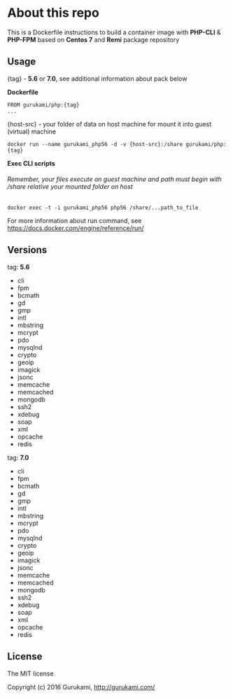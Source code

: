 # About this repo

This is a Dockerfile instructions to build a container image with **PHP-CLI** & **PHP-FPM** based on **Centos 7** and **Remi** package repository 

## Usage

{tag} - **5.6** or **7.0**, see additional information about pack below

**Dockerfile**
```
FROM gurukami/php:{tag}
...
```

{host-src} - your folder of data on host machine for mount it into guest (virtual) machine
```
docker run --name gurukami_php56 -d -v {host-src}:/share gurukami/php:{tag}
```

**Exec CLI scripts**
###### Remember, your files execute on guest machine and path must begin with /share relative your mounted folder on host
```
docker exec -t -i gurukami_php56 php56 /share/...path_to_file
```


For more information about run command, see https://docs.docker.com/engine/reference/run/

## Versions

tag: **5.6**

- cli
- fpm
- bcmath
- gd
- gmp
- intl
- mbstring
- mcrypt
- pdo
- mysqlnd
- crypto
- geoip
- imagick
- jsonc
- memcache
- memcached
- mongodb
- ssh2
- xdebug
- soap
- xml
- opcache
- redis

tag: **7.0**

- cli
- fpm
- bcmath
- gd
- gmp
- intl
- mbstring
- mcrypt
- pdo
- mysqlnd
- crypto
- geoip
- imagick
- jsonc
- memcache
- memcached
- mongodb
- ssh2
- xdebug
- soap
- xml
- opcache
- redis

## License

The MIT license

Copyright (c) 2016 Gurukami, http://gurukami.com/
